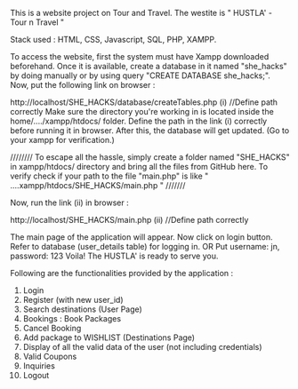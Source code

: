 This is a website project on Tour and Travel.
The westite is " HUSTLA' - Tour n Travel "

Stack used : HTML, CSS, Javascript, SQL, PHP, XAMPP.

To access the website, first the system must have Xampp downloaded beforehand. Once it is available,
create a database in it named "she_hacks" by doing manually or by using query "CREATE DATABASE she_hacks;".
Now, put the following link on browser : 

http://localhost/SHE_HACKS/database/createTables.php    (i)     //Define path correctly
Make sure the directory you're working in is located inside the home/..../xampp/htdocs/ folder.
Define the path in the link (i) correctly before running it in browser.
After this, the database will get updated. (Go to your xampp for verification.)

////////
To escape all the hassle, simply create a folder named "SHE_HACKS" in xampp/htdocs/ directory and
bring all the files from GitHub here.
To verify check if your path to the file "main.php" is like " ....xampp/htdocs/SHE_HACKS/main.php "
///////


Now, run the link (ii) in browser :

http://localhost/SHE_HACKS/main.php (ii)    //Define path correctly

The main page of the application will appear. Now click on login button.
Refer to database (user_details table) for logging in.
OR
Put username: jn, password: 123
Voila! The HUSTLA' is ready to serve you.

Following are the functionalities provided by the application :

1. Login
2. Register (with new user_id)
3. Search destinations (User Page)
4. Bookings : Book Packages
5. Cancel Booking
6. Add package to WISHLIST (Destinations Page)
7. Display of all the valid data of the user (not including credentials)
8. Valid Coupons
9. Inquiries
10. Logout